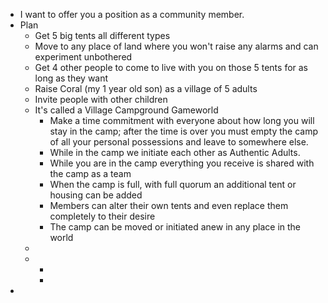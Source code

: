 - I want to offer you a position as a community member.
- Plan
	- Get 5 big tents all different types
	- Move to any place of land where you won't raise any alarms and can experiment unbothered
	- Get 4 other people to come to live with you on those 5 tents for as long as they want
	- Raise Coral (my 1 year old son) as a village of 5 adults
	- Invite people with other children
	- It's called a Village Campground Gameworld
		- Make a time commitment with everyone about how long you will stay in the camp; after the time is over you must empty the camp of all your personal possessions and leave to somewhere else.
		- While in the camp we initiate each other as Authentic Adults.
		- While you are in the camp everything you receive is shared with the camp as a team
		- When the camp is full, with full quorum an additional tent or housing can be added
		- Members can alter their own tents and even replace them completely to their desire
		- The camp can be moved or initiated anew in any place in the world
	-
	-
		-
		-
-